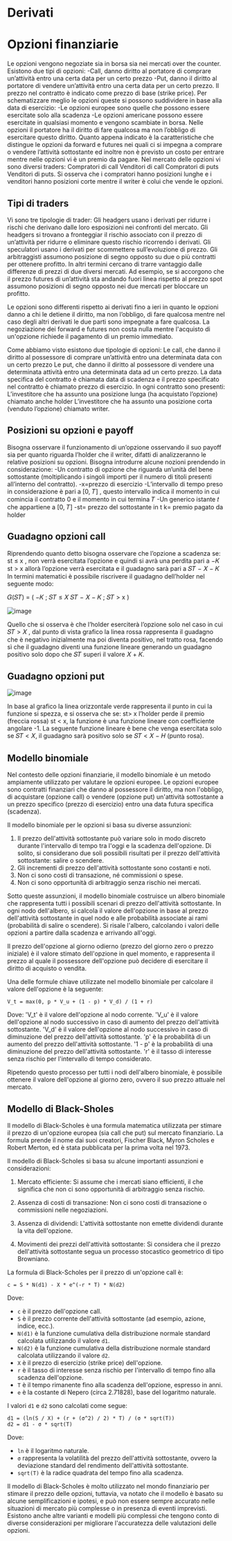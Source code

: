 # Derivati

# Opzioni finanziarie
Le opzioni vengono negoziate sia in borsa sia nei mercati over the counter. Esistono due tipi di 
opzioni: 
-Call, danno diritto al portatore di comprare un’attività entro una certa data per un certo 
prezzo 
-Put, danno il diritto al portatore di vendere un’attività entro una certa data per un certo 
prezzo. 
Il prezzo nel contratto è indicato come prezzo di base (strike price). 
Per schematizzare meglio le opzioni queste si possono suddividere in base alla data di esercizio: 
-Le opzioni europee sono quelle che possono essere esercitate solo alla scadenza 
-Le opzioni americane possono essere esercitate in qualsiasi momento e vengono scambiate 
in borsa.
Nelle opzioni il portatore ha il diritto di fare qualcosa ma non l’obbligo di esercitare questo diritto. 
Quanto appena indicato è la caratteristiche che distingue le opzioni da forward e futures nei quali 
ci si impegna a comprare o vendere l’attività sottostante ed inoltre non è previsto un costo per 
entrare mentre nelle opzioni vi è un premio da pagare.
Nel mercato delle opzioni vi sono diversi traders:
Compratori di call 
Venditori di call 
Compratori di puts 
Venditori di puts. 
Si osserva che i compratori hanno posizioni lunghe e i venditori hanno posizioni corte mentre il 
writer è colui che vende le opzioni.

## Tipi di traders
Vi sono tre tipologie di trader:
Gli headgers usano i derivati per ridurre i rischi che derivano dalle loro esposizioni nei 
confronti del mercato. Gli headgers si trovano a fronteggiar il rischio associato con il prezzo 
di un’attività per ridurre o eliminare questo rischio ricorrendo i derivati.
Gli speculatori usano i derivati per scommettere sull’evoluzione di prezzo.
Gli arbitraggisti assumono posizione di segno opposto su due o più contratti per ottenere 
profitto. In altri termini cercano di trarre vantaggio dalle differenze di prezzi di due diversi 
mercati. Ad esempio, se si accorgono che il prezzo futures di un’attività sta andando fuori 
linea rispetto al prezzo spot assumono posizioni di segno opposto nei due mercati per 
bloccare un profitto.

Le opzioni sono differenti rispetto ai derivati fino a ieri in quanto le opzioni danno a chi le detiene il 
diritto, ma non l’obbligo, di fare qualcosa mentre nel caso degli altri derivati le due parti sono 
impegnate a fare qualcosa.
La negoziazione dei forward e futures non costa nulla mentre l'acquisto di un'opzione richiede il
pagamento di un premio immediato. 

Come abbiamo visto esistono due tipologie di opzioni: 
Le call, che danno il diritto al possessore di comprare un’attività entro una determinata data 
con un certo prezzo
Le put, che danno il diritto al possessore di vendere una determinata attività entro una 
determinata data ad un certo prezzo. 
La data specifica del contratto è chiamata data di scadenza e il prezzo specificato nel contratto è
chiamato prezzo di esercizio. 
In ogni contratto sono presenti:
L’investitore che ha assunto una posizione lunga (ha acquistato l’opzione) chiamato anche 
holder 
L’investitore che ha assunto una posizione corta (venduto l’opzione) chiamato writer.

## Posizioni su opzioni e payoff
Bisogna osservare il funzionamento di un’opzione osservando il suo payoff sia per quanto riguarda 
l’holder che il writer, difatti di analizzeranno le relative posizioni su opzioni.
Bisogna introdurre alcune nozioni prendendo in considerazione:
-Un contratto di opzione che riguarda un’unità del bene sottostante (moltiplicando i singoli 
importi per il numero di titoli presenti all’interno del contratto). 
-x=prezzo di esercizio
-L’intervallo di tempo preso in considerazione è pari a [0, 𝑇] , questo intervallo indica il 
momento in cui comincia il contratto 0 e il momento in cui termina 𝑇
-Un generico istante 𝑡 che appartiene a [0, 𝑇]
-st= prezzo del sottostante in t
k= premio pagato da holder


## Guadagno opzioni call
Riprendendo quanto detto bisogna osservare che l’opzione a scadenza se:
st ≤ x , non verrà esercitata l’opzione e quindi si avrà una perdita pari a −𝐾
st > x allorà l’opzione verrà esercitata e il guadagno sarà pari a 𝑆𝑇 − 𝑋 − 𝐾
In termini matematici è possibile riscrivere il guadagno dell’holder nel seguente modo:

𝐺(𝑆𝑇) = (
−𝐾 ; 
𝑆𝑇 ≤ 𝑋
𝑆𝑇 − 𝑋 − 𝐾 ; 𝑆𝑇 > x )

![image](https://github.com/lreg8810/Derivati/assets/118115323/0efa3e0d-8d40-463b-95a1-6da25cb7ea42)

Quello che si osserva è che l’holder eserciterà l’opzione solo nel caso in cui 𝑆𝑇 > 𝑋 , dal punto di 
vista grafico la linea rossa rappresenta il guadagno che è negativo inizialmente ma poi diventa 
positivo, nel tratto rosa, facendo sì che il guadagno diventi una funzione lineare generando un 
guadagno positivo solo dopo che 𝑆𝑇 superi il valore 𝑋 + 𝐾.

## Guadagno opzioni put

![image](https://github.com/lreg8810/Derivati/assets/118115323/eecf0596-fb1a-4afe-a128-0675d47a7bd0)


In base al grafico la linea orizzontale verde rappresenta il punto in cui la funzione si spezza, e si 
osserva che se:
st> x l’holder perde il premio (freccia rossa)
st < x, la funzione è una funzione lineare con coefficiente angolare -1.
La seguente funzione lineare è bene che venga esercitata solo se 𝑆𝑇 < 𝑋, il guadagno sarà 
positivo solo se 𝑆𝑇 < 𝑋 − 𝐻 (punto rosa).

## Modello binomiale 

Nel contesto delle opzioni finanziarie, il modello binomiale è un metodo ampiamente utilizzato per valutare le opzioni europee. Le opzioni europee sono contratti finanziari che danno al possessore il diritto, ma non l'obbligo, di acquistare (opzione call) o vendere (opzione put) un'attività sottostante a un prezzo specifico (prezzo di esercizio) entro una data futura specifica (scadenza).

Il modello binomiale per le opzioni si basa su diverse assunzioni:
1. Il prezzo dell'attività sottostante può variare solo in modo discreto durante l'intervallo di tempo tra l'oggi e la scadenza dell'opzione. Di solito, si considerano due soli possibili risultati per il prezzo dell'attività sottostante: salire o scendere.
2. Gli incrementi di prezzo dell'attività sottostante sono costanti e noti.
3. Non ci sono costi di transazione, né commissioni o spese.
4. Non ci sono opportunità di arbitraggio senza rischio nei mercati.

Sotto queste assunzioni, il modello binomiale costruisce un albero binomiale che rappresenta tutti i possibili scenari di prezzo dell'attività sottostante. In ogni nodo dell'albero, si calcola il valore dell'opzione in base al prezzo dell'attività sottostante in quel nodo e alle probabilità associate ai rami (probabilità di salire o scendere). Si risale l'albero, calcolando i valori delle opzioni a partire dalla scadenza e arrivando all'oggi.

Il prezzo dell'opzione al giorno odierno (prezzo del giorno zero o prezzo iniziale) è il valore stimato dell'opzione in quel momento, e rappresenta il prezzo al quale il possessore dell'opzione può decidere di esercitare il diritto di acquisto o vendita.

Una delle formule chiave utilizzate nel modello binomiale per calcolare il valore dell'opzione è la seguente:

```
V_t = max(0, p * V_u + (1 - p) * V_d) / (1 + r)
```

Dove:
'V_t' è il valore dell'opzione al nodo corrente.
'V_u' è il valore dell'opzione al nodo successivo in caso di aumento del prezzo dell'attività sottostante.
'V_d' è il valore dell'opzione al nodo successivo in caso di diminuzione del prezzo dell'attività sottostante.
'p' è la probabilità di un aumento del prezzo dell'attività sottostante.
'1 - p' è la probabilità di una diminuzione del prezzo dell'attività sottostante.
'r' è il tasso di interesse senza rischio per l'intervallo di tempo considerato.

Ripetendo questo processo per tutti i nodi dell'albero binomiale, è possibile ottenere il valore dell'opzione al giorno zero, ovvero il suo prezzo attuale nel mercato.

## Modello di Black-Sholes

Il modello di Black-Scholes è una formula matematica utilizzata per stimare il prezzo di un'opzione europea (sia call che put) sul mercato finanziario. La formula prende il nome dai suoi creatori, Fischer Black, Myron Scholes e Robert Merton, ed è stata pubblicata per la prima volta nel 1973.

Il modello di Black-Scholes si basa su alcune importanti assunzioni e considerazioni:

1. Mercato efficiente: Si assume che i mercati siano efficienti, il che significa che non ci sono opportunità di arbitraggio senza rischio.

2. Assenza di costi di transazione: Non ci sono costi di transazione o commissioni nelle negoziazioni.

3. Assenza di dividendi: L'attività sottostante non emette dividendi durante la vita dell'opzione.

4. Movimenti dei prezzi dell'attività sottostante: Si considera che il prezzo dell'attività sottostante segua un processo stocastico geometrico di tipo Browniano.

La formula di Black-Scholes per il prezzo di un'opzione call è:

```
c = S * N(d1) - X * e^(-r * T) * N(d2)
```

Dove:
- `c` è il prezzo dell'opzione call.
- `S` è il prezzo corrente dell'attività sottostante (ad esempio, azione, indice, ecc.).
- `N(d1)` è la funzione cumulativa della distribuzione normale standard calcolata utilizzando il valore `d1`.
- `N(d2)` è la funzione cumulativa della distribuzione normale standard calcolata utilizzando il valore `d2`.
- `X` è il prezzo di esercizio (strike price) dell'opzione.
- `r` è il tasso di interesse senza rischio per l'intervallo di tempo fino alla scadenza dell'opzione.
- `T` è il tempo rimanente fino alla scadenza dell'opzione, espresso in anni.
- `e` è la costante di Nepero (circa 2.71828), base del logaritmo naturale.

I valori `d1` e `d2` sono calcolati come segue:

```
d1 = (ln(S / X) + (r + (σ^2) / 2) * T) / (σ * sqrt(T))
d2 = d1 - σ * sqrt(T)
```

Dove:
- `ln` è il logaritmo naturale.
- `σ` rappresenta la volatilità del prezzo dell'attività sottostante, ovvero la deviazione standard del rendimento dell'attività sottostante.
- `sqrt(T)` è la radice quadrata del tempo fino alla scadenza.

Il modello di Black-Scholes è molto utilizzato nel mondo finanziario per stimare il prezzo delle opzioni, tuttavia, va notato che il modello è basato su alcune semplificazioni e ipotesi, e può non essere sempre accurato nelle situazioni di mercato più complesse o in presenza di eventi imprevisti. Esistono anche altre varianti e modelli più complessi che tengono conto di diverse considerazioni per migliorare l'accuratezza delle valutazioni delle opzioni.
